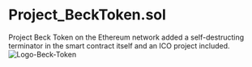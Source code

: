 # Project_BeckToken.sol
Project Beck Token on the Ethereum network added a self-destructing terminator in the smart contract itself and an ICO project included.
![Logo-Beck-Token](https://user-images.githubusercontent.com/69699575/149991548-f21fe1d1-0bef-4c4d-99f7-1f9956054518.jpg)
